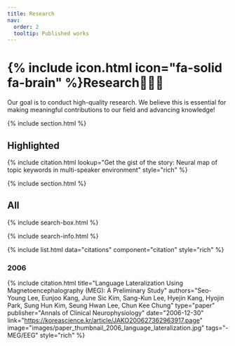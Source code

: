 ```yaml
---
title: Research
nav:
  order: 2
  tooltip: Published works
---
```


# {% include icon.html icon="fa-solid fa-brain" %}Research🧠🧠🧠

Our goal is to conduct high-quality research. We believe this is essential for making meaningful contributions to our field and advancing knowledge!

{% include section.html %}

## Highlighted

{% include citation.html lookup="Get the gist of the story: Neural map of topic keywords in multi-speaker environment" style="rich" %}

{% include section.html %}

## All

{% include search-box.html %}

{% include search-info.html %}

{% include list.html data="citations" component="citation" style="rich" %}

### 2006
{% include citation.html 
title="Language Lateralization Using Magnetoencephalography (MEG): A Preliminary Study" 
authors="Seo-Young Lee, Eunjoo Kang, June Sic Kim, Sang-Kun Lee, Hyejin Kang, Hyojin Park, Sung Hun Kim, Seung Hwan Lee, Chun Kee Chung"
type="paper"
publisher="Annals of Clinical Neurophysiology"
date="2006-12-30"
link="https://koreascience.kr/article/JAKO200627362963917.page"
image="images/paper_thumbnail_2006_language_lateralization.jpg"
tags="- MEG/EEG"
style="rich"
%}
